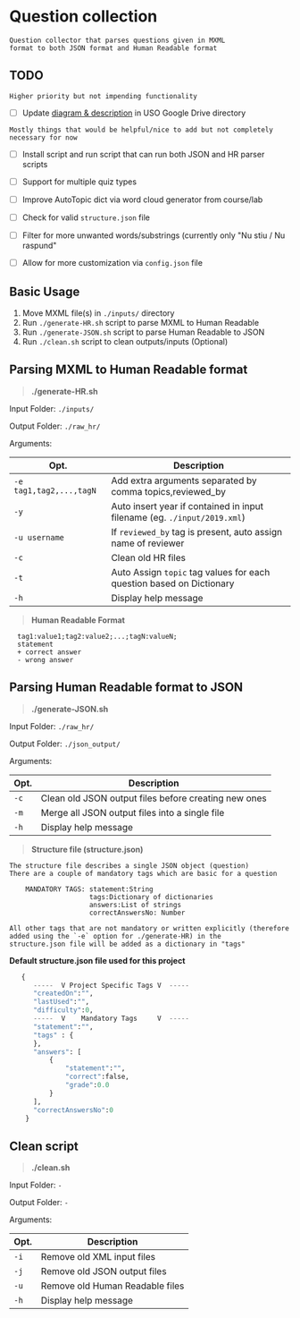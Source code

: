 # Question collection

    Question collector that parses questions given in MXML 
    format to both JSON format and Human Readable format
    
## TODO

`Higher priority but not impending functionality`
- [ ] Update [diagram & description](https://docs.google.com/document/d/1DNxUeg9AO2ejrw2RFQzYi7kO0eiYQOsAQjMJmb_iclo/edit) in USO Google Drive directory

`Mostly things that would be helpful/nice to add but not completely necessary for now`
- [ ] Install script and run script that can run both JSON and HR parser scripts
- [ ] Support for multiple quiz types
- [ ] Improve AutoTopic dict via word cloud generator from course/lab
- [ ] Check for valid `structure.json` file
- [ ] Filter for more unwanted words/substrings (currently only "Nu stiu / Nu raspund"
- [ ] Allow for more customization via `config.json` file


## Basic Usage

  1) Move MXML file(s) in `./inputs/` directory
  2) Run `./generate-HR.sh` script to parse MXML to Human Readable
  3) Run `./generate-JSON.sh` script to parse Human Readable to JSON
  4) Run `./clean.sh` script to clean outputs/inputs (Optional)
  
## Parsing MXML to Human Readable format

> **./generate-HR.sh**

  Input Folder: `./inputs/`
  
  Output Folder: `./raw_hr/`
  
  Arguments:

|Opt.|Description |
|---|---|
|`-e tag1,tag2,...,tagN` | Add extra arguments separated by comma topics,reviewed_by
|`-y` | Auto insert year if contained in input filename (eg. `./input/2019.xml`)  
|`-u username` | If `reviewed_by` tag is present, auto assign name of reviewer 
|`-c`| Clean old HR files 
|`-t`| Auto Assign `topic` tag values for each question based on Dictionary 
|`-h` | Display help message

> **Human Readable Format**
``` 
  tag1:value1;tag2:value2;...;tagN:valueN;
  statement
  + correct answer
  - wrong answer
```
## Parsing Human Readable format to JSON

> **./generate-JSON.sh**

  Input Folder: `./raw_hr/`
  
  Output Folder: `./json_output/`
  
  Arguments:

|Opt.|Description |
|---|---|
|`-c` | Clean old JSON output files before creating new ones
|`-m` | Merge all JSON output files into a single file
|`-h` | Display help message

> **Structure file (structure.json)**

    The structure file describes a single JSON object (question)
    There are a couple of mandatory tags which are basic for a question

        MANDATORY TAGS: statement:String
                        tags:Dictionary of dictionaries
                        answers:List of strings
                        correctAnswersNo: Number
    
    All other tags that are not mandatory or written explicitly (therefore
    added using the `-e` option for ./generate-HR) in the 
    structure.json file will be added as a dictionary in "tags"
    
**Default structure.json file used for this project**
```python
   {
      -----  V Project Specific Tags V  -----
      "createdOn":"",
      "lastUsed":"",
      "difficulty":0,
      -----  V    Mandatory Tags     V  -----
      "statement":"",
      "tags" : {
      },
      "answers": [
          {
              "statement":"", 
              "correct":false, 
              "grade":0.0 
          }
      ],
      "correctAnswersNo":0
    }
```

## Clean script

> **./clean.sh**

  Input Folder: `-`
  
  Output Folder: `-`
  
  Arguments:
  
|Opt.|Description |
|---|---|
|`-i` | Remove old XML input files
|`-j` | Remove old JSON output files
|`-u` | Remove old Human Readable files
|`-h` | Display help message
